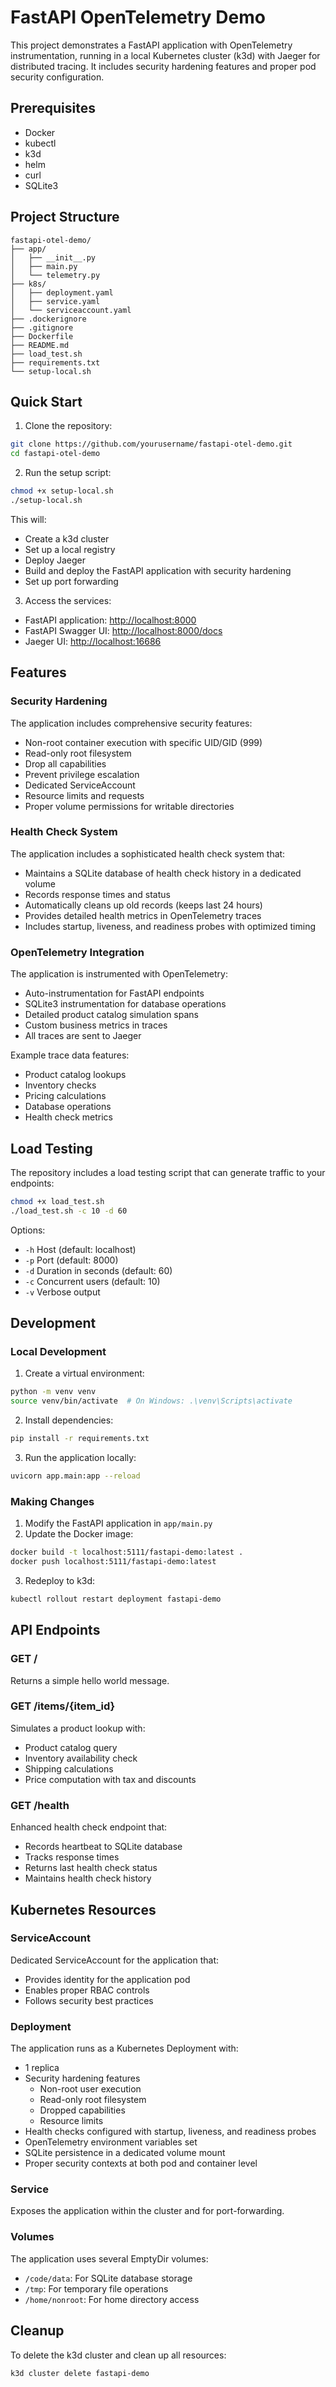 # FastAPI OpenTelemetry Demo

This project demonstrates a FastAPI application with OpenTelemetry instrumentation, running in a local Kubernetes cluster (k3d) with Jaeger for distributed tracing. It includes security hardening features and proper pod security configuration.

## Prerequisites

- Docker
- kubectl
- k3d
- helm
- curl
- SQLite3

## Project Structure

```
fastapi-otel-demo/
├── app/
│   ├── __init__.py
│   ├── main.py
│   └── telemetry.py
├── k8s/
│   ├── deployment.yaml
│   ├── service.yaml
│   └── serviceaccount.yaml
├── .dockerignore
├── .gitignore
├── Dockerfile
├── README.md
├── load_test.sh
├── requirements.txt
└── setup-local.sh
```

## Quick Start

1. Clone the repository:

```bash
git clone https://github.com/yourusername/fastapi-otel-demo.git
cd fastapi-otel-demo
```

2. Run the setup script:

```bash
chmod +x setup-local.sh
./setup-local.sh
```

This will:

- Create a k3d cluster
- Set up a local registry
- Deploy Jaeger
- Build and deploy the FastAPI application with security hardening
- Set up port forwarding

3. Access the services:

- FastAPI application: <http://localhost:8000>
- FastAPI Swagger UI: <http://localhost:8000/docs>
- Jaeger UI: <http://localhost:16686>

## Features

### Security Hardening

The application includes comprehensive security features:

- Non-root container execution with specific UID/GID (999)
- Read-only root filesystem
- Drop all capabilities
- Prevent privilege escalation
- Dedicated ServiceAccount
- Resource limits and requests
- Proper volume permissions for writable directories

### Health Check System

The application includes a sophisticated health check system that:

- Maintains a SQLite database of health check history in a dedicated volume
- Records response times and status
- Automatically cleans up old records (keeps last 24 hours)
- Provides detailed health metrics in OpenTelemetry traces
- Includes startup, liveness, and readiness probes with optimized timing

### OpenTelemetry Integration

The application is instrumented with OpenTelemetry:

- Auto-instrumentation for FastAPI endpoints
- SQLite3 instrumentation for database operations
- Detailed product catalog simulation spans
- Custom business metrics in traces
- All traces are sent to Jaeger

Example trace data features:

- Product catalog lookups
- Inventory checks
- Pricing calculations
- Database operations
- Health check metrics

## Load Testing

The repository includes a load testing script that can generate traffic to your endpoints:

```bash
chmod +x load_test.sh
./load_test.sh -c 10 -d 60
```

Options:

- `-h` Host (default: localhost)
- `-p` Port (default: 8000)
- `-d` Duration in seconds (default: 60)
- `-c` Concurrent users (default: 10)
- `-v` Verbose output

## Development

### Local Development

1. Create a virtual environment:

```bash
python -m venv venv
source venv/bin/activate  # On Windows: .\venv\Scripts\activate
```

2. Install dependencies:

```bash
pip install -r requirements.txt
```

3. Run the application locally:

```bash
uvicorn app.main:app --reload
```

### Making Changes

1. Modify the FastAPI application in `app/main.py`
2. Update the Docker image:

```bash
docker build -t localhost:5111/fastapi-demo:latest .
docker push localhost:5111/fastapi-demo:latest
```

3. Redeploy to k3d:

```bash
kubectl rollout restart deployment fastapi-demo
```

## API Endpoints

### GET /

Returns a simple hello world message.

### GET /items/{item_id}

Simulates a product lookup with:

- Product catalog query
- Inventory availability check
- Shipping calculations
- Price computation with tax and discounts

### GET /health

Enhanced health check endpoint that:

- Records heartbeat to SQLite database
- Tracks response times
- Returns last health check status
- Maintains health check history

## Kubernetes Resources

### ServiceAccount

Dedicated ServiceAccount for the application that:

- Provides identity for the application pod
- Enables proper RBAC controls
- Follows security best practices

### Deployment

The application runs as a Kubernetes Deployment with:

- 1 replica
- Security hardening features
  - Non-root user execution
  - Read-only root filesystem
  - Dropped capabilities
  - Resource limits
- Health checks configured with startup, liveness, and readiness probes
- OpenTelemetry environment variables set
- SQLite persistence in a dedicated volume mount
- Proper security contexts at both pod and container level

### Service

Exposes the application within the cluster and for port-forwarding.

### Volumes

The application uses several EmptyDir volumes:

- `/code/data`: For SQLite database storage
- `/tmp`: For temporary file operations
- `/home/nonroot`: For home directory access

## Cleanup

To delete the k3d cluster and clean up all resources:

```bash
k3d cluster delete fastapi-demo
```
